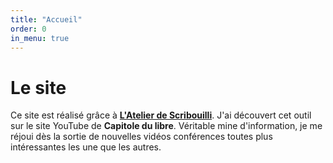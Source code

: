 ```yaml
---
title: "Accueil"
order: 0
in_menu: true
---
```

# Le site

Ce site est réalisé grâce à <a href="https://scribouilli.org/">**L'Atelier de Scribouilli**</a>. J'ai découvert cet outil sur le site YouTube de **Capitole du libre**. Véritable mine d'information, je me réjoui dès la sortie de nouvelles vidéos conférences toutes plus intéressantes les une que les autres. 